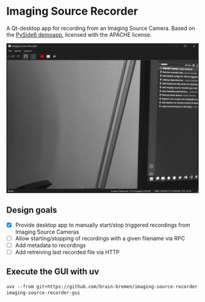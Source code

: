 # Imaging Source Recorder

A Qt-desktop app for recording from an Imaging Source Camera. Based on the [PySide6 demoapp](https://github.com/TheImagingSource/ic4-examples), licensed with the APACHE license.

![Screenshot](images/screenshot.png)

## Design goals

- [x] Provide desktop app to manually start/stop triggered recordings from Imaging Source Cameras
- [ ] Allow starting/stopping of recordings with a given filename via RPC
- [ ] Add metadata to recordings
- [ ] Add retreiving last recorded file via HTTP

## Execute the GUI with uv

```
uvx --from git+https://github.com/brain-bremen/imaging-source-recorder imaging-source-recorder-gui
```



